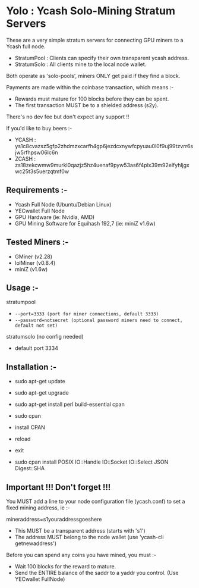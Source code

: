 # Yolo : Ycash Solo-Mining Stratum Servers

These are a very simple stratum servers for connecting GPU miners to a Ycash full node.

- StratumPool : Clients can specify their own transparent ycash address.
- StratumSolo : All clients mine to the local node wallet.

Both operate as 'solo-pools', miners ONLY get paid if they find a block.

Payments are made within the coinbase transaction, which means :-
- Rewards must mature for 100 blocks before they can be spent.
- The first transaction MUST be to a shielded address (s2y).

There's no dev fee but don't expect any support !! 

If you'd like to buy beers :-
- YCASH : ys1c8cvazsz5gfp2zhdmzxcarfh4gp6jezdcxnywfcpyuau0l0f9uj99tzvrr6sjw5rfhpsw06lc6n
- ZCASH : zs18zekcwmw9murkl0qazjz5hz4uenaf9pyw53as6f4plx39m92elfyhljgxwc25t3s5uerzqtmf0w

## Requirements :-

- Ycash Full Node (Ubuntu/Debian Linux)
- YECwallet Full Node
- GPU Hardware (ie: Nvidia, AMD)
- GPU Mining Software for Equihash 192,7 (ie: miniZ v1.6w)

## Tested Miners :-

- GMiner (v2.28)
- lolMiner (v0.8.4)
- miniZ (v1.6w)

## Usage :-

stratumpool 

* `--port=3333 (port for miner connections, default 3333)`
* `--password=notsecret (optional password miners need to connect, default not set)`

stratumsolo (no config needed)

* default port 3334

## Installation  :-

* sudo apt-get update
* sudo apt-get upgrade
* sudo apt-get install perl build-essential cpan
* sudo cpan
* install CPAN
* reload
* exit

* sudo cpan install POSIX IO::Handle IO::Socket IO::Select JSON	Digest::SHA


## Important !!! Don't forget !!!

You MUST add a line to your node configuration file (ycash.conf) to set a fixed mining address, ie :-

mineraddress=s1youraddressgoeshere

* This MUST be a transparent address (starts with 's1')
* The address MUST belong to the node wallet (use 'ycash-cli getnewaddress')

Before you can spend any coins you have mined, you must :-

* Wait 100 blocks for the reward to mature.
* Send the ENTIRE balance of the saddr to a yaddr you control. (Use YECwallet FullNode)

